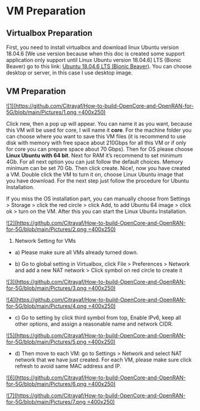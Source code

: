 
# VM Preparation

  

## Virtualbox Preparation

  

First, you need to install virtualbox and download linux Ubuntu version 18.04.6 [We use version because when this doc is created some support application only support until Linux Ubuntu version 18.04.6] LTS (Bionic Beaver) go to this link: [Ubuntu 18.04.6 LTS (Bionic Beaver)](https://releases.ubuntu.com/18.04/). You can choose desktop or server, in this case I use desktop image.

  

## VM Preparation

  

[![1](https://github.com/Citrayaf/How-to-build-OpenCore-and-OpenRAN-for-5G/blob/main/Pictures/1.png =400x250)
](https://github.com/Citrayaf/How-to-build-OpenCore-and-OpenRAN-for-5G/blob/main/Pictures/1.png)

  
  

Click new, then a pop up will appear. You can name it as you want, because this VM will be used for core, I will name it **core**. For the machine folder you can choose where you want to save this VM files (it is recommend to use disk with memory with free space about 210Gbps for all this VM or if only for core you can prepare space about 70 Gbps). Then for OS please choose **Linux Ubuntu with 64 bit**. Next for RAM it’s recommend to set minimum 4Gb. For all next option you can just follow the default choices. Memory minimum can be set 70 Gb. Then click create. Nice!, now you have created a VM. Double click the VM to turn it on, choose Linux Ubuntu image that you have download. For the next step just follow the procedure for Ubuntu Installation.

  

If you miss the OS installation part, you can manually choose from Settings > Storage > click the red circle > click Add, to add Ubuntu 64 image > click ok > turn on the VM. After this you can start the Linux Ubuntu Installation.

  
  

[![2](https://github.com/Citrayaf/How-to-build-OpenCore-and-OpenRAN-for-5G/blob/main/Pictures/2.png =400x250)
](https://github.com/Citrayaf/How-to-build-OpenCore-and-OpenRAN-for-5G/blob/main/Pictures/2.png)

  
  

1. Network Setting for VMs

- a) Please make sure all VMs already turned down.

- b) Go to global setting in Virtualbox, click File > Preferences > Network and add a new NAT network > Click symbol on red circle to create it

  
  

[![3](https://github.com/Citrayaf/How-to-build-OpenCore-and-OpenRAN-for-5G/blob/main/Pictures/3.png =400x250)
](https://github.com/Citrayaf/How-to-build-OpenCore-and-OpenRAN-for-5G/blob/main/Pictures/3.png)

  
  

[![4](https://github.com/Citrayaf/How-to-build-OpenCore-and-OpenRAN-for-5G/blob/main/Pictures/4.png =400x250)
](https://github.com/Citrayaf/How-to-build-OpenCore-and-OpenRAN-for-5G/blob/main/Pictures/4.png)

  
  

- c) Go to setting by click third symbol from top, Enable IPv6, keep all other options, and assign a reasonable name and network CIDR.

  
  

[![5](https://github.com/Citrayaf/How-to-build-OpenCore-and-OpenRAN-for-5G/blob/main/Pictures/5.png =400x250)
](https://github.com/Citrayaf/How-to-build-OpenCore-and-OpenRAN-for-5G/blob/main/Pictures/5.png)

  
  

- d) Then move to each VM: go to Settings > Network and select NAT network that we have just created. For each VM, please make sure click refresh to avoid same MAC address and IP.

  
  

[![6](https://github.com/Citrayaf/How-to-build-OpenCore-and-OpenRAN-for-5G/blob/main/Pictures/6.png =400x250)
](https://github.com/Citrayaf/How-to-build-OpenCore-and-OpenRAN-for-5G/blob/main/Pictures/6.png)

  
  

[![7](https://github.com/Citrayaf/How-to-build-OpenCore-and-OpenRAN-for-5G/blob/main/Pictures/7.png =400x250)
](https://github.com/Citrayaf/How-to-build-OpenCore-and-OpenRAN-for-5G/blob/main/Pictures/7.png)